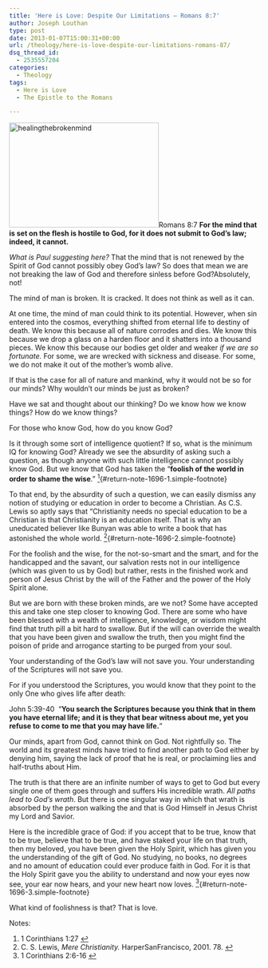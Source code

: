 ```yaml
---
title: 'Here is Love: Despite Our Limitations – Romans 8:7'
author: Joseph Louthan
type: post
date: 2013-01-07T15:00:31+00:00
url: /theology/here-is-love-despite-our-limitations-romans-87/
dsq_thread_id:
  - 2535557204
categories:
  - Theology
tags:
  - Here is Love
  - The Epistle to the Romans

---
```

<a href="http://theologic.us/theology/romans-87-here-is-love-despite-our-limitations/attachment/healingthebrokenmind/" rel="attachment wp-att-1697"><img class="alignright size-medium wp-image-1697" src="https://i1.wp.com/theologic.us/wp-content/uploads/2013/01/healingthebrokenmind.jpg?resize=300%2C210" alt="healingthebrokenmind" width="300" height="210" srcset="https://i1.wp.com/theologic.us/wp-content/uploads/2013/01/healingthebrokenmind.jpg?resize=300%2C210 300w, https://i1.wp.com/theologic.us/wp-content/uploads/2013/01/healingthebrokenmind.jpg?w=404 404w" sizes="(max-width: 300px) 100vw, 300px" data-recalc-dims="1" /></a>Romans 8:7 **For the mind that is set on the flesh is hostile to God, for it does not submit to God&#8217;s law; indeed, it cannot.**

_What is Paul suggesting here?_ That the mind that is not renewed by the Spirit of God cannot possibly obey God’s law? So does that mean we are not breaking the law of God and therefore sinless before God?Absolutely, not!

The mind of man is broken. It is cracked. It does not think as well as it can.

At one time, the mind of man could think to its potential. However, when sin entered into the cosmos, everything shifted from eternal life to destiny of death. We know this because all of nature corrodes and dies. We know this because we drop a glass on a harden floor and it shatters into a thousand pieces. We know this because our bodies get older and weaker _if we are so fortunate._ For some, we are wrecked with sickness and disease. For some, we do not make it out of the mother’s womb alive.

If that is the case for all of nature and mankind, why it would not be so for our minds? Why wouldn’t our minds be just as broken?

Have we sat and thought about our thinking? Do we know how we know things? How do we know things?

For those who know God, how do you know God?

Is it through some sort of intelligence quotient? If so, what is the minimum IQ for knowing God? Already we see the absurdity of asking such a question, as though anyone with such little intelligence cannot possibly know God. But we know that God has taken the “**foolish of the world in order to shame the wise**.” [<sup>1</sup>][1]{#return-note-1696-1.simple-footnote}

To that end, by the absurdity of such a question, we can easily dismiss any notion of studying or education in order to become a Christian. As C.S. Lewis so aptly says that “Christianity needs no special education to be a Christian is that Christianity is an education itself. That is why an uneducated believer like Bunyan was able to write a book that has astonished the whole world. [<sup>2</sup>][2]{#return-note-1696-2.simple-footnote}

For the foolish and the wise, for the not-so-smart and the smart, and for the handicapped and the savant, our salvation rests not in our intelligence (which was given to us by God) but rather, rests in the finished work and person of Jesus Christ by the will of the Father and the power of the Holy Spirit alone.

But we are born with these broken minds, are we not? Some have accepted this and take one step closer to knowing God. There are some who have been blessed with a wealth of intelligence, knowledge, or wisdom might find that truth pill a bit hard to swallow. But if the will can override the wealth that you have been given and swallow the truth, then you might find the poison of pride and arrogance starting to be purged from your soul.

Your understanding of the God’s law will not save you. Your understanding of the Scriptures will not save you.

For if you understood the Scriptures, you would know that they point to the only One who gives life after death:

John 5:39-40  “**You search the Scriptures because you think that in them you have eternal life; and it is they that bear witness about me, yet you refuse to come to me that you may have life.**”

Our minds, apart from God, cannot think on God. Not rightfully so. The world and its greatest minds have tried to find another path to God either by denying him, saying the lack of proof that he is real, or proclaiming lies and half-truths about Him.

The truth is that there are an infinite number of ways to get to God but every single one of them goes through and suffers His incredible wrath. _All paths lead to God’s wrath_. But there is one singular way in which that wrath is absorbed by the person walking the and that is God Himself in Jesus Christ my Lord and Savior.

Here is the incredible grace of God: if you accept that to be true, know that to be true, believe that to be true, and have staked your life on that truth, then my beloved, you have been given the Holy Spirit, which has given you the understanding of the gift of God. No studying, no books, no degrees and no amount of education could ever produce faith in God. For it is that the Holy Spirit gave you the ability to understand and now your eyes now see, your ear now hears, and your new heart now loves. [<sup>3</sup>][3]{#return-note-1696-3.simple-footnote}

What kind of foolishness is that? That is love.

<div class="simple-footnotes">
  <p class="notes">
    Notes:
  </p>
  
  <ol>
    <li id="note-1696-1">
      1 Corinthians 1:27 <a href="#return-note-1696-1">&#8617;</a>
    </li>
    <li id="note-1696-2">
      C. S. Lewis, <i>Mere Christianity. </i>HarperSanFrancisco, 2001. 78. <a href="#return-note-1696-2">&#8617;</a>
    </li>
    <li id="note-1696-3">
      1 Corinthians 2:6-16 <a href="#return-note-1696-3">&#8617;</a>
    </li>
  </ol>
</div>

 [1]: #note-1696-1 "1 Corinthians 1:27"
 [2]: #note-1696-2 "C. S. Lewis, Mere Christianity. HarperSanFrancisco, 2001. 78."
 [3]: #note-1696-3 "1 Corinthians 2:6-16"